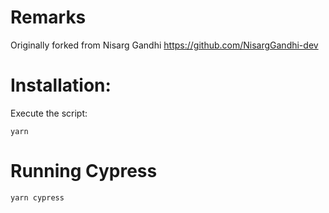 # Remarks

Originally forked from Nisarg Gandhi https://github.com/NisargGandhi-dev

# Installation:

Execute the script:

`yarn`

# Running Cypress

`yarn cypress`
